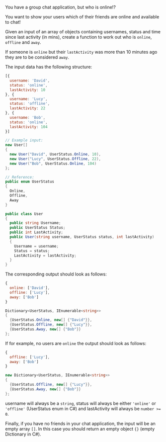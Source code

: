 You have a group chat application, but who is online!?

You want to show your users which of their friends are online and available to chat!

Given an input of an array of objects containing usernames, status and time since last activity (in mins), create a function to work out who is ```online```, ```offline``` and ```away```.

If someone is ```online``` but their ```lastActivity``` was more than 10 minutes ago they are to be considered ```away```.


The input data has the following structure: 
```javascript
[{
  username: 'David',
  status: 'online',
  lastActivity: 10
}, {
  username: 'Lucy', 
  status: 'offline',
  lastActivity: 22
}, {
  username: 'Bob', 
  status: 'online',
  lastActivity: 104
}]
```
```csharp
// Example input:
new User[] 
{
  new User("David", UserStatus.Online, 10),
  new User("Lucy", UserStatus.Offline, 22),
  new User("Bob", UserStatus.Online, 104)
};

// Reference:
public enum UserStatus
{
  Online,
  Offline,
  Away
}

public class User
{
  public string Username;
  public UserStatus Status;
  public int LastActivity;
  public User(string username, UserStatus status, int lastActivity)
  {
    Username = username;
    Status = status;
    LastActivity = lastActivity;
  }
}
```
The corresponding output should look as follows:
```javascript
{
  online: ['David'],
  offline: ['Lucy'],
  away: ['Bob']
}
```
```csharp
Dictionary<UserStatus, IEnumerable<string>>
{
  {UserStatus.Online, new[] {"David"}},
  {UserStatus.Offline, new[] {"Lucy"}},
  {UserStatus.Away, new[] {"Bob"}}
};
```
If for example, no users are ```online``` the output should look as follows: 
```javascript
{
  offline: ['Lucy'],
  away: ['Bob']
}
```
```csharp
new Dictionary<UserStatus, IEnumerable<string>>
{
  {UserStatus.Offline, new[] {"Lucy"}},
  {UserStatus.Away, new[] {"Bob"}}
};
```
username will always be a ```string```, status will always be either ```'online'``` or ```'offline'``` (UserStatus enum in C#) and lastActivity will always be ```number >= 0```.

Finally, if you have no friends in your chat application, the input will be an empty array ```[]```.  In this case you should return an empty object ```{}``` (empty Dictionary in C#).